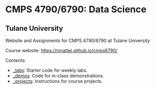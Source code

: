 # CMPS 4790/6790: Data Science
## Tulane University

Website and Assignments for CMPS 4790/6790 at Tulane University

Course website: <https://nmattei.github.io/cmps6790/>

Contents:

- [_labs](_labs): Starter code for weekly labs.
- [_demos](_demos): Code for in-class demonstrations.
- [_projects](_projects): Instructions for course projects.
